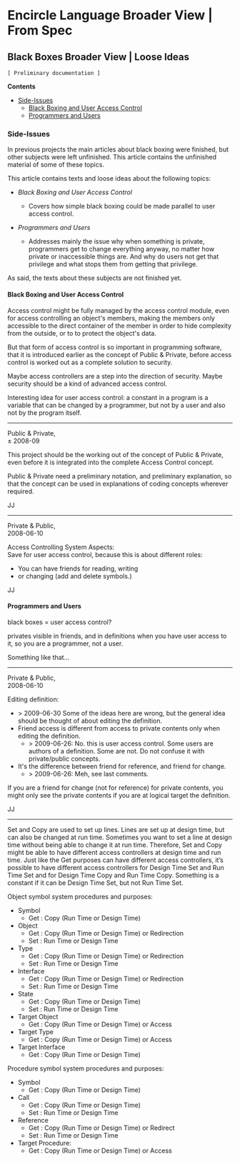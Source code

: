﻿Encircle Language Broader View | From Spec
==========================================

Black Boxes Broader View | Loose Ideas
--------------------------------------

`[ Preliminary documentation ]`

__Contents__

- [Side-Issues](#side-issues)
    - [Black Boxing and User Access Control](#black-boxing-and-user-access-control)
    - [Programmers and Users](#programmers-and-users)

### Side-Issues

In previous projects the main articles about black boxing were finished, but other subjects were left unfinished. This article contains the unfinished material of some of these topics.

This article contains texts and loose ideas about the following topics:

- *Black Boxing and User Access Control*
    
    - Covers how simple black boxing could be made parallel to user access control.

- *Programmers and Users*

    - Addresses mainly the issue why when something is private, programmers get to change everything anyway, no matter how private or inaccessible things are. And why do users not get that privilege and what stops them from getting that privilege.

As said, the texts about these subjects are not finished yet.

#### Black Boxing and User Access Control

Access control might be fully managed by the access control module, even for access controlling an object's members, making the members only accessible to the direct container of the member in order to hide complexity from the outside, or to to protect the object's data.

But that form of access control is so important in programming software, that it is introduced earlier as the concept of Public & Private, before access control is worked out as a complete solution to security.

Maybe access controllers are a step into the direction of security. Maybe security should be a kind of advanced access control.

Interesting idea for user access control: a constant in a program is a variable that can be changed by a programmer, but not by a user and also not by the program itself. 

-----

Public & Private,  
± 2008-09

This project should be the working out of the concept of Public & Private, even before it is integrated into the complete Access Control concept.

Public & Private need a preliminary notation, and preliminary explanation, so that the concept can be used in explanations of coding concepts wherever required.

JJ

-----

Private & Public,  
2008-06-10

Access Controlling System Aspects:  
Save for user access control, because this is about different roles:

- You can have friends for reading, writing
- or changing (add and delete symbols.)

JJ

#### Programmers and Users

black boxes = user access control?

privates visible in friends, and in definitions when you have user access to it, so you are a programmer, not a user.

Something like that...

-----

Private & Public,  
2008-06-10

Editing definition:

- \> 2009-06-30 Some of the ideas here are wrong, but the general idea should be thought of about editing the definition.
- Friend access is different from access to private contents
only when editing the definition.
    - \> 2009-06-26: No. this is user access control. Some users are authors of a definition. Some are not. Do not confuse it with private/public concepts.
- It's the difference between friend for reference, and friend for change.
    - \> 2009-06-26: Meh, see last comments.

If you are a friend for change (not for reference) for private contents, you might only see the private contents if you are at logical target the definition.

JJ

-----

Set and Copy are used to set up lines. Lines are set up at design time, but can also be changed at run time. Sometimes you want to set a line at design time without being able to change it at run time. Therefore, Set and Copy might be able to have different access controllers at design time and run time. Just like the Get purposes can have different access controllers, it’s possible to have different access controllers for Design Time Set and Run Time Set and for Design Time Copy and Run Time Copy. Something is a constant if it can be Design Time Set, but not Run Time Set.

Object symbol system procedures and purposes:

- Symbol
    - Get : Copy (Run Time or Design Time)
- Object
    - Get : Copy (Run Time or Design Time) or Redirection
    - Set : Run Time or Design Time
- Type
    - Get : Copy (Run Time or Design Time) or Redirection
    - Set : Run Time or Design Time
- Interface
    - Get : Copy (Run Time or Design Time) or Redirection
    - Set : Run Time or Design Time
- State
    - Get : Copy (Run Time or Design Time)
    - Set : Run Time or Design Time
- Target Object
    - Get : Copy (Run Time or Design Time) or Access
- Target Type
    - Get : Copy (Run Time or Design Time) or Access
- Target Interface
    - Get : Copy (Run Time or Design Time)

Procedure symbol system procedures and purposes:

- Symbol
    - Get : Copy (Run Time or Design Time)
- Call
    - Get : Copy (Run Time or Design Time)
    - Set : Run Time or Design Time
- Reference
    - Get : Copy (Run Time or Design Time) or Redirect
    - Set : Run Time or Design Time
- Target Procedure:
    - Get : Copy (Run Time or Design Time) or Access